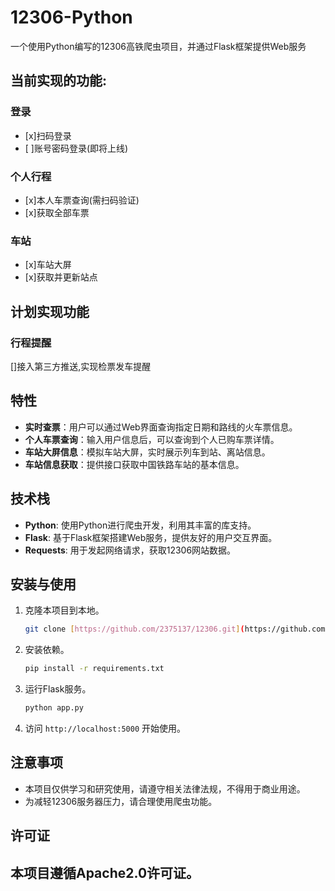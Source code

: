 # 12306-Python
一个使用Python编写的12306高铁爬虫项目，并通过Flask框架提供Web服务
## 当前实现的功能:
### 登录
- [x]扫码登录
- [ ]账号密码登录(即将上线)
### 个人行程
- [x]本人车票查询(需扫码验证)
- [x]获取全部车票
### 车站
- [x]车站大屏
- [x]获取并更新站点

## 计划实现功能
### 行程提醒
[]接入第三方推送,实现检票发车提醒

## 特性
- **实时查票**：用户可以通过Web界面查询指定日期和路线的火车票信息。
- **个人车票查询**：输入用户信息后，可以查询到个人已购车票详情。
- **车站大屏信息**：模拟车站大屏，实时展示列车到站、离站信息。
- **车站信息获取**：提供接口获取中国铁路车站的基本信息。
## 技术栈
- **Python**: 使用Python进行爬虫开发，利用其丰富的库支持。
- **Flask**: 基于Flask框架搭建Web服务，提供友好的用户交互界面。
- **Requests**: 用于发起网络请求，获取12306网站数据。
## 安装与使用
1. 克隆本项目到本地。
   ```bash
   git clone [https://github.com/2375137/12306.git](https://github.com/2375137/12306.git)
   ```
2. 安装依赖。
   ```bash
   pip install -r requirements.txt
   ```
3. 运行Flask服务。
   ```bash
   python app.py
   ```
4. 访问 `http://localhost:5000` 开始使用。

## 注意事项
- 本项目仅供学习和研究使用，请遵守相关法律法规，不得用于商业用途。
- 为减轻12306服务器压力，请合理使用爬虫功能。

## 许可证
本项目遵循Apache2.0许可证。
---
